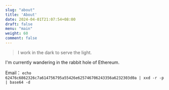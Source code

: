 ```yaml
---
slug: "about"
title: 'About'
date: 2024-04-01T21:07:54+08:00
draft: false
menu: "main"
weight: 60
comment: false
---
```


> I work in the dark to serve the light.

I'm currently wandering in the rabbit hole of Ethereum.

Email： `echo 62476c6862326c7a614756795a55426e625746706243356a6232303d0a | xxd -r -p | base64 -d`
